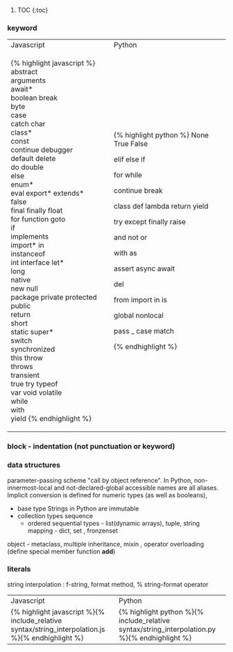 
1. TOC
{:toc}

### keyword

<table>
<tr>
<td> Javascript </td> <td> Python </td>
</tr>
<tr>
<td> 

{% highlight javascript %}
abstract	
arguments	
await*	
boolean
break	
byte	
case	
catch
char	
class*	
const	
continue
debugger	
default	
delete	
do
double	
else	
enum*	
eval
export*	
extends*	
false	
final
finally	
float	
for	
function
goto	
if	
implements	
import*
in	
instanceof	
int	
interface
let*	
long	
native	
new
null	
package	
private	
protected
public	
return	
short	
static
super*	
switch	
synchronized	
this
throw	
throws	
transient	
true
try	
typeof	
var	
void
volatile	
while	
with	
yield
{% endhighlight %}

</td>
<td>   
   
{% highlight python %}
None
True 
False

elif
else
if

for
while

continue
break


class
def
lambda
return
yield

try
except 
finally
raise


and
not
or

with
as

assert
async 
await 

del

from
import
in
is

global
nonlocal 

pass
_ 
case 
match 

{% endhighlight %}

</td>
</tr>
</table>

### block - indentation (not punctuation or keyword)

### data structures
parameter-passing scheme "call by object reference". 
In Python, non-innermost-local and not-declared-global accessible names are all aliases.
Implicit conversion is defined for numeric types (as well as booleans),
* base type
Strings in Python are immutable
* collection types
  sequence
   - ordered sequential types - list(dynamic arrays), tuple, string
  mapping - dict, set , fronzenset

object - metaclass, multiple inheritance, mixin , operator overloading (define special member function __add__)

### literals

string interpolation : f-string, format method, % string-format operator


<table>
<tr>
<td> Javascript </td> <td> Python </td>
</tr>
<tr>
<td> {% highlight javascript %}{% include_relative syntax/string_interpolation.js %}{% endhighlight %} </td>
<td>{% highlight python %}{% include_relative syntax/string_interpolation.py %}{% endhighlight %}  </td>
</tr>
</table>




